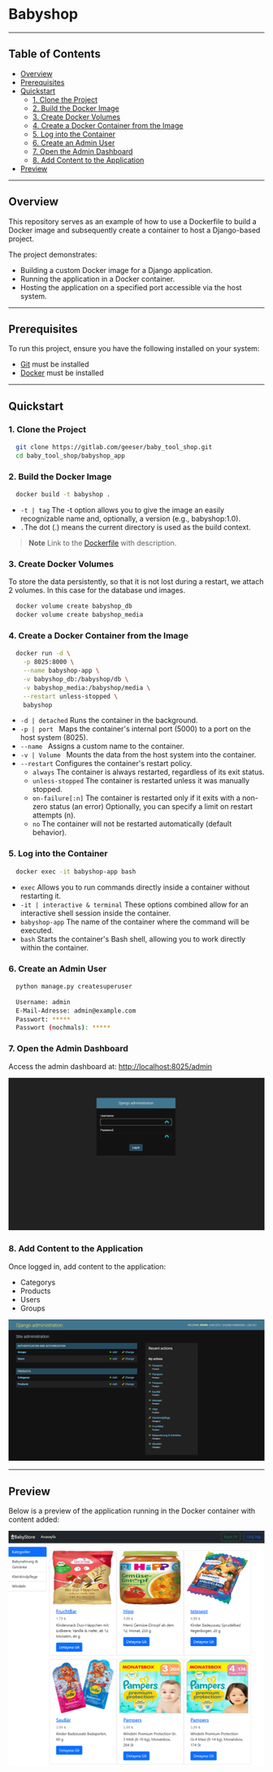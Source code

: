 # Babyshop

---

## Table of Contents

- [Overview](#overview)
- [Prerequisites](#prerequisites)
- [Quickstart](#quickstart)
    - [1. Clone the Project](#1-clone-the-project)
    - [2. Build the Docker Image](#2-build-the-docker-image)
    - [3. Create Docker Volumes](#3-create-docker-volumes)
    - [4. Create a Docker Container from the Image](#4-create-a-docker-container-from-the-image)
    - [5. Log into the Container](#5-log-into-the-container)
    - [6. Create an Admin User](#6-create-an-admin-user)
    - [7. Open the Admin Dashboard](#7-open-the-admin-dashboard)
    - [8. Add Content to the Application](#8-add-content-to-the-application)
- [Preview](#preview)

---

## Overview

This repository serves as an example of how to use a Dockerfile to build a Docker image and subsequently create a container to host a Django-based project.

The project demonstrates:

- Building a custom Docker image for a Django application.
- Running the application in a Docker container.
- Hosting the application on a specified port accessible via the host system.

---

## Prerequisites

To run this project, ensure you have the following installed on your system:

- [Git](https://git-scm.com/) must be installed
- [Docker](https://www.docker.com/) must be installed

---

## Quickstart

### 1. Clone the Project

```bash
  git clone https://gitlab.com/geeser/baby_tool_shop.git
  cd baby_tool_shop/babyshop_app
```

### 2. Build the Docker Image

```bash
  docker build -t babyshop .
```

- `-t | tag` The -t option allows you to give the image an easily recognizable name and, optionally, a version (e.g., babyshop:1.0).
- `.`The dot (.) means the current directory is used as the build context.

> **Note**
> Link to the [Dockerfile](./babyshop_app/Dockerfile) with description.

### 3. Create Docker Volumes

To store the data persistently, so that it is not lost during a restart, we attach 2 volumes.
In this case for the database und images.

```bash
  docker volume create babyshop_db
  docker volume create babyshop_media
```

### 4. Create a Docker Container from the Image

```bash
  docker run -d \
    -p 8025:8000 \
    --name babyshop-app \
    -v babyshop_db:/babyshop/db \
    -v babyshop_media:/babyshop/media \
    --restart unless-stopped \
    babyshop
```

- `-d | detached` Runs the container in the background.
- `-p | port ` Maps the container's internal port (5000) to a port on the host system (8025).
- `--name ` Assigns a custom name to the container.
- `-v | Volume ` Mounts the data from the host system into the container.
- `--restart` Configures the container's restart policy.
    - `always` The container is always restarted, regardless of its exit status.
    - `unless-stopped` The container is restarted unless it was manually stopped.
    - `on-failure[:n]` The container is restarted only if it exits with a non-zero status (an error)
      Optionally, you can specify a limit on restart attempts (n).
    - `no` The container will not be restarted automatically (default behavior).

### 5. Log into the Container

```bash
  docker exec -it babyshop-app bash
```

- `exec` Allows you to run commands directly inside a container without restarting it.
- `-it | interactive & terminal` These options combined allow for an interactive shell session inside the container.
- `babyshop-app` The name of the container where the command will be executed.
- `bash` Starts the container's Bash shell, allowing you to work directly within the container.

### 6. Create an Admin User

```bash
  python manage.py createsuperuser
```

```bash
  Username: admin
  E-Mail-Adresse: admin@example.com
  Passwort: *****
  Passwort (nochmals): *****
```

### 7. Open the Admin Dashboard

Access the admin dashboard at: [http://localhost:8025/admin](http://localhost:8025/admin)

![Admin Login](img/admin_login.png)

### 8. Add Content to the Application

Once logged in, add content to the application:

- Categorys
- Products
- Users
- Groups

![Application Preview](img/administration.png)

---

## Preview

Below is a preview of the application running in the Docker container with content added:

![Application Preview](img/shop.png)
